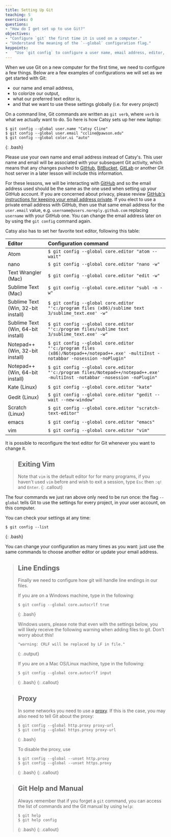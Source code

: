 ```yaml
---
title: Setting Up Git
teaching: 5
exercises: 0
questions:
- "How do I get set up to use Git?"
objectives:
- "Configure `git` the first time it is used on a computer."
- "Understand the meaning of the `--global` configuration flag."
keypoints:
-   "Use `git config` to configure a user name, email address, editor, and other preferences once per machine."
---
```


When we use Git on a new computer for the first time,
we need to configure a few things. Below are a few examples
of configurations we will set as we get started with Git:

*   our name and email address,
*   to colorize our output,
*   what our preferred text editor is,
*   and that we want to use these settings globally (i.e. for every project)

On a command line, Git commands are written as `git verb`,
where `verb` is what we actually want to do. So here is how
Catsy sets up her new laptop:

~~~
$ git config --global user.name "Catsy Cline"
$ git config --global user.email "ccline@pawson.edu"
$ git config --global color.ui "auto"
~~~
{: .bash}

Please use your own name and email address instead of Catsy's. This
user name and email will be associated with your subsequent Git
activity, which means that any changes pushed to
[GitHub](http://github.com/), [BitBucket](http://bitbucket.org/),
[GitLab](http://gitlab.com/) or another Git host server in a later
lesson will include this information.

For these lessons, we will be interacting with
[GitHub](http://github.com/) and so the email address used should be
the same as the one used when setting up your GitHub account. If you
are concerned about privacy, please review [GitHub's instructions for
keeping your email address private][git-privacy].  If you elect to use
a private email address with GitHub, then use that same email address
for the `user.email` value, e.g. `username@users.noreply.github.com`
replacing `username` with your GitHub one. You can change the email
address later on by using the `git config` command again.

Catsy also has to set her favorite text editor, following this table:

| Editor             | Configuration command                            |
|:-------------------|:-------------------------------------------------|
| Atom | `$ git config --global core.editor "atom --wait"`|
| nano               | `$ git config --global core.editor "nano -w"`    |
| Text Wrangler (Mac)      | `$ git config --global core.editor "edit -w"`    |
| Sublime Text (Mac) | `$ git config --global core.editor "subl -n -w"` |
| Sublime Text (Win, 32-bit install) | `$ git config --global core.editor "'c:/program files (x86)/sublime text 3/sublime_text.exe' -w"` |
| Sublime Text (Win, 64-bit install) | `$ git config --global core.editor "'c:/program files/sublime text 3/sublime_text.exe' -w"` |
| Notepad++ (Win, 32-bit install)    | `$ git config --global core.editor "'c:/program files (x86)/Notepad++/notepad++.exe' -multiInst -notabbar -nosession -noPlugin"`|
| Notepad++ (Win, 64-bit install)    | `$ git config --global core.editor "'c:/program files/Notepad++/notepad++.exe' -multiInst -notabbar -nosession -noPlugin"`|
| Kate (Linux)       | `$ git config --global core.editor "kate"`       |
| Gedit (Linux)      | `$ git config --global core.editor "gedit --wait --new-window"`   |
| Scratch (Linux)       | `$ git config --global core.editor "scratch-text-editor"`  |
| emacs              | `$ git config --global core.editor "emacs"`   |
| vim                | `$ git config --global core.editor "vim"`   |

It is possible to reconfigure the text editor for Git whenever you want to change it.

> ## Exiting Vim
>
> Note that `vim` is the default editor for for many programs, if you
> haven't used `vim` before and wish to exit a session, type `Esc`
> then `:q!` and `Enter`.
{: .callout}

The four commands we just ran above only need to be run once: the flag
`--global` tells Git to use the settings for every project, in your
user account, on this computer.

You can check your settings at any time:

~~~
$ git config --list
~~~
{: .bash}

You can change your configuration as many times as you want: just use
the same commands to choose another editor or update your email
address.

> ## Line Endings
>
> Finally we need to configure how git will handle line endings in our files.
>
> If you are on a Windows machine, type in the following:
> ~~~
> $ git config --global core.autocrlf true
> ~~~
> {: .bash}
>
> Windows users, please note that even with the settings below, you will likely receive the following warning when adding files to git. Don't worry about this!
> ~~~
> "warning: CRLF will be replaced by LF in file."
> ~~~
> {: .output}
>
> If you are on a Mac OS/Linux machine, type in the following:
> ~~~
> $ git config --global core.autocrlf input
> ~~~
> {: .bash}
{: .callout}

> ## Proxy
>
> In some networks you need to use a
> [proxy](https://en.wikipedia.org/wiki/Proxy_server). If this is the
> case, you may also need to tell Git about the proxy:
>
> ~~~
> $ git config --global http.proxy proxy-url
> $ git config --global https.proxy proxy-url
> ~~~
> {: .bash}
>
> To disable the proxy, use
>
> ~~~
> $ git config --global --unset http.proxy
> $ git config --global --unset https.proxy
> ~~~
> {: .bash}
{: .callout}

> ## Git Help and Manual
>
> Always remember that if you forget a `git` command, you can access
> the list of commands and the Git manual by using `help`:
>
> ~~~
> $ git help
> $ git help config
> ~~~
> {: .bash}
{: .callout}

[git-privacy]: https://help.github.com/articles/keeping-your-email-address-private/
